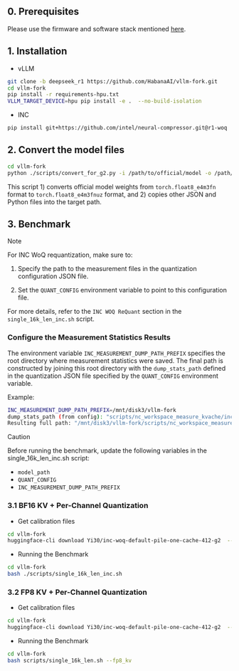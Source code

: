 ## 0. Prerequisites

Please use the firmware and software stack mentioned [here](https://github.com/HabanaAI/vllm-fork/tree/deepseek_r1/scripts/quickstart).

## 1. Installation

- vLLM

```bash
git clone -b deepseek_r1 https://github.com/HabanaAI/vllm-fork.git
cd vllm-fork
pip install -r requirements-hpu.txt
VLLM_TARGET_DEVICE=hpu pip install -e .  --no-build-isolation
```

- INC

```bash
pip install git+https://github.com/intel/neural-compressor.git@r1-woq
```

## 2. Convert the model files

```bash
cd vllm-fork
python ./scripts/convert_for_g2.py -i /path/to/official/model -o /path/to/converted/model/
```

This script 1) converts official model weights from `torch.float8_e4m3fn` format to `torch.float8_e4m3fnuz` format, and 2) copies other JSON and Python files into the target path.

## 3. Benchmark

> [!NOTE]
> For INC WoQ requantization, make sure to:
> 1) Specify the path to the measurement files in the quantization configuration JSON file.
> 
> 2) Set the `QUANT_CONFIG` environment variable to point to this configuration file.
> 
>For more details, refer to the `INC WOQ ReQuant` section in the `single_16k_len_inc.sh` script.



### Configure the Measurement Statistics Results

The environment variable `INC_MEASUREMENT_DUMP_PATH_PREFIX` specifies the root directory where measurement statistics were saved.
The final path is constructed by joining this root directory with the `dump_stats_path` defined in the quantization JSON file specified by the `QUANT_CONFIG` environment variable.

Example:
```bash
INC_MEASUREMENT_DUMP_PATH_PREFIX=/mnt/disk3/vllm-fork
dump_stats_path (from config): "scripts/nc_workspace_measure_kvache/inc_measure_output"
Resulting full path: "/mnt/disk3/vllm-fork/scripts/nc_workspace_measure_kvache/inc_measure_output_xx"
```

> [!CAUTION]
> Before running the benchmark, update the following variables in the single_16k_len_inc.sh script:
>  - `model_path`
>  - `QUANT_CONFIG`
>  - `INC_MEASUREMENT_DUMP_PATH_PREFIX`

### 3.1 BF16 KV + Per-Channel Quantization

- Get calibration files

```bash
cd vllm-fork
huggingface-cli download Yi30/inc-woq-default-pile-one-cache-412-g2  --local-dir ./scripts/nc_workspace_measure_kvache
```

- Running the Benchmark

```bash
cd vllm-fork
bash ./scripts/single_16k_len_inc.sh
```


### 3.2 FP8 KV + Per-Channel Quantization

- Get calibration files

```bash
cd vllm-fork
huggingface-cli download Yi30/inc-woq-default-pile-one-cache-412-g2  --local-dir ./scripts/nc_workspace_measure_kvache
```

- Running the Benchmark

```bash
cd vllm-fork
bash scripts/single_16k_len.sh --fp8_kv
```